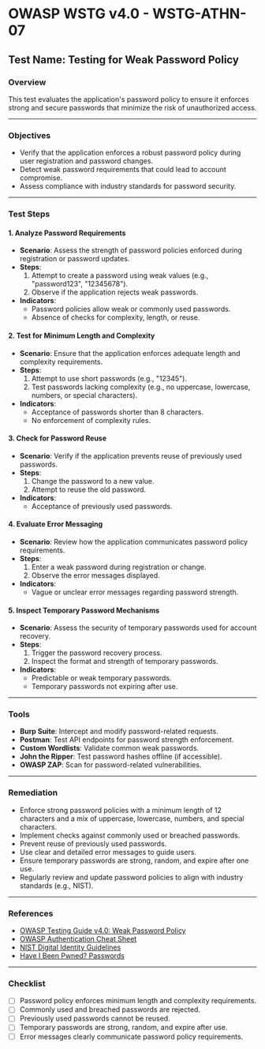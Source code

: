 # OWASP WSTG v4.0 - WSTG-ATHN-07

## Test Name: Testing for Weak Password Policy

### Overview
This test evaluates the application's password policy to ensure it enforces strong and secure passwords that minimize the risk of unauthorized access.

---

### Objectives
- Verify that the application enforces a robust password policy during user registration and password changes.
- Detect weak password requirements that could lead to account compromise.
- Assess compliance with industry standards for password security.

---

### Test Steps

#### 1. **Analyze Password Requirements**
   - **Scenario**: Assess the strength of password policies enforced during registration or password updates.
   - **Steps**:
     1. Attempt to create a password using weak values (e.g., "password123", "12345678").
     2. Observe if the application rejects weak passwords.
   - **Indicators**:
     - Password policies allow weak or commonly used passwords.
     - Absence of checks for complexity, length, or reuse.

#### 2. **Test for Minimum Length and Complexity**
   - **Scenario**: Ensure that the application enforces adequate length and complexity requirements.
   - **Steps**:
     1. Attempt to use short passwords (e.g., "12345").
     2. Test passwords lacking complexity (e.g., no uppercase, lowercase, numbers, or special characters).
   - **Indicators**:
     - Acceptance of passwords shorter than 8 characters.
     - No enforcement of complexity rules.

#### 3. **Check for Password Reuse**
   - **Scenario**: Verify if the application prevents reuse of previously used passwords.
   - **Steps**:
     1. Change the password to a new value.
     2. Attempt to reuse the old password.
   - **Indicators**:
     - Acceptance of previously used passwords.

#### 4. **Evaluate Error Messaging**
   - **Scenario**: Review how the application communicates password policy requirements.
   - **Steps**:
     1. Enter a weak password during registration or change.
     2. Observe the error messages displayed.
   - **Indicators**:
     - Vague or unclear error messages regarding password strength.

#### 5. **Inspect Temporary Password Mechanisms**
   - **Scenario**: Assess the security of temporary passwords used for account recovery.
   - **Steps**:
     1. Trigger the password recovery process.
     2. Inspect the format and strength of temporary passwords.
   - **Indicators**:
     - Predictable or weak temporary passwords.
     - Temporary passwords not expiring after use.

---

### Tools
- **Burp Suite**: Intercept and modify password-related requests.
- **Postman**: Test API endpoints for password strength enforcement.
- **Custom Wordlists**: Validate common weak passwords.
- **John the Ripper**: Test password hashes offline (if accessible).
- **OWASP ZAP**: Scan for password-related vulnerabilities.

---

### Remediation
- Enforce strong password policies with a minimum length of 12 characters and a mix of uppercase, lowercase, numbers, and special characters.
- Implement checks against commonly used or breached passwords.
- Prevent reuse of previously used passwords.
- Use clear and detailed error messages to guide users.
- Ensure temporary passwords are strong, random, and expire after one use.
- Regularly review and update password policies to align with industry standards (e.g., NIST).

---

### References
- [OWASP Testing Guide v4.0: Weak Password Policy](https://owasp.org/www-project-web-security-testing-guide/)
- [OWASP Authentication Cheat Sheet](https://cheatsheetseries.owasp.org/cheatsheets/Authentication_Cheat_Sheet.html)
- [NIST Digital Identity Guidelines](https://pages.nist.gov/800-63-3/)
- [Have I Been Pwned? Passwords](https://haveibeenpwned.com/Passwords)

---

### Checklist
- [ ] Password policy enforces minimum length and complexity requirements.
- [ ] Commonly used and breached passwords are rejected.
- [ ] Previously used passwords cannot be reused.
- [ ] Temporary passwords are strong, random, and expire after use.
- [ ] Error messages clearly communicate password policy requirements.
